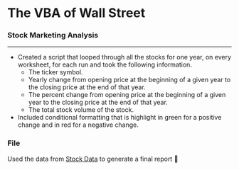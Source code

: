 # The VBA of Wall Street

### Stock Marketing Analysis 
___
- Created a script that looped through all the stocks for one year, on every worksheet, for each run and took the following information.
  - The ticker symbol.
  - Yearly change from opening price at the beginning of a given year to the closing price at the end of that year.
  - The percent change from opening price at the beginning of a given year to the closing price at the end of that year.
  - The total stock volume of the stock.
- Included conditional formatting that is highlight in green for a positive change and in red for a negative change.

### File 
Used the data from [Stock Data](Multiple_year_stock_data.xlsx) to generate a final report :tada: 
